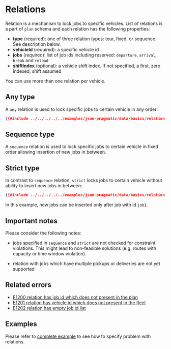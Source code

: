 # Relations

Relation is a mechanism to lock jobs to specific vehicles. List of relations is a part of `plan` schema and each relation
has the following properties:

- **type** (required): one of three relation types: tour, fixed, or sequence. See description below.
- **vehicleId** (required): a specific vehicle id
- **jobs** (required): list of job ids including reserved: `departure`, `arrival`, `break` and `reload`
- **shiftIndex** (optional): a vehicle shift index. If not specified, a first, zero indexed, shift assumed

You can use more than one relation per vehicle.

## Any type

A `any` relation is used to lock specific jobs to certain vehicle in any order:

```json
{{#include ../../../../../examples/json-pragmatic/data/basics/relation-any.basic.problem.json:82:89}}
```

## Sequence type

A `sequence` relation is used to lock specific jobs to certain vehicle in fixed order allowing insertion of new jobs in
between.

## Strict type

In contrast to `sequence` relation, `strict` locks jobs to certain vehicle without ability to insert new jobs in between:

```json
{{#include ../../../../../examples/json-pragmatic/data/basics/relation-strict.basic.problem.json:82:89}}
```

In this example, new jobs can be inserted only after job with id `job1`.

## Important notes

Please consider the following notes:

* jobs specified in `sequence` and `strict` are not checked for constraint violations. This might lead to
non-feasible solutions (e.g. routes with capacity or time window violation).

* relation with jobs which have multiple pickups or deliveries are not yet supported

## Related errors

* [E1200 relation has job id which does not present in the plan](../errors/index.md#e1200)
* [E1201 relation has vehicle id which does not present in the fleet](../errors/index.md#e1201)
* [E1202 relation has empty job id list](../errors/index.md#e1202)

## Examples

Please refer to [complete example](../../../examples/pragmatic/basics/relations.md) to see how to specify problem with relations.
